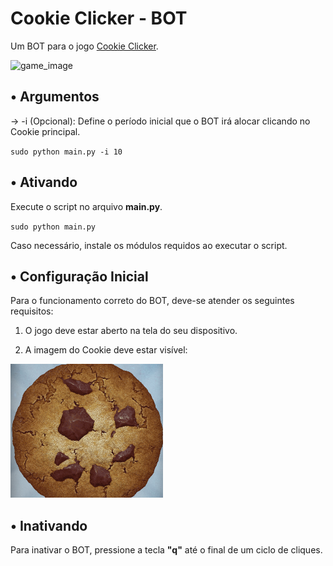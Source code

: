 # Cookie Clicker - BOT

Um BOT para o jogo [Cookie Clicker](https://orteil.dashnet.org/cookieclicker/).

![game_image](https://api.web.gamepix.com/assets/img/600/340/banner/cookie-clicker.png)

## • Argumentos

→ -i (Opcional): Define o período inicial que o BOT irá alocar clicando no Cookie principal.

  `sudo python main.py -i 10`
  
## • Ativando

Execute o script no arquivo **main.py**.

`sudo python main.py`

Caso necessário, instale os módulos requidos ao executar o script.

## • Configuração Inicial

Para o funcionamento correto do BOT, deve-se atender os seguintes requisitos:

1. O jogo deve estar aberto na tela do seu dispositivo.

2. A imagem do Cookie deve estar visível:

![cookie_image](assets/cookie.png)

## • Inativando

Para inativar o BOT, pressione a tecla **"q"** até o final de um ciclo de cliques.
